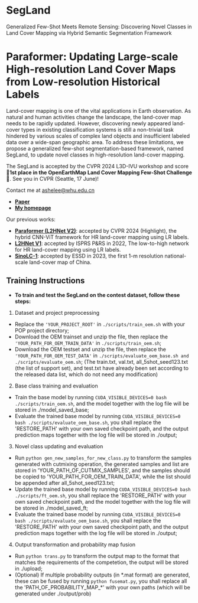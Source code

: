# SegLand
Generalized Few-Shot Meets Remote Sensing: Discovering Novel Classes in Land Cover Mapping via Hybrid Semantic Segmentation Framework
# Paraformer: Updating Large-scale High-resolution Land Cover Maps from Low-resolution Historical Labels
Land-cover mapping is one of the vital applications in Earth observation. As natural and human activities change the landscape, the land-cover map needs to be rapidly updated. However, discovering newly appeared land-cover types in existing classification systems is still a non-trivial task hindered by various scales of complex land objects and insufficient labeled data over a wide-span geographic area. To address these limitations, we propose a generalized few-shot segmentation-based framework, named SegLand, to update novel classes in high-resolution land-cover mapping. 

The SegLand is accepted by the CVPR 2024 L3D-IVU workshop and score **:rocket:1st place in the OpenEarthMap Land Cover Mapping Few-Shot Challenge:rocket:**. See you in CVPR (Seattle, 17 June)!

Contact me at ashelee@whu.edu.cn
* [**Paper**](https://arxiv.org/abs/2403.02746)
* [**My homepage**](https://lizhuohong.github.io/lzh/)
  
Our previous works:
* [**Paraformer (L2HNet V2)**](https://arxiv.org/abs/2403.02746): accepted by CVPR 2024 (Highlight), the hybrid CNN-ViT framework for HR land-cover mapping using LR labels.
* [**L2HNet V1**](https://www.sciencedirect.com/science/article/abs/pii/S0924271622002180): accepted by ISPRS P&RS in 2022, The low-to-high network for HR land-cover mapping using LR labels.
* [**SinoLC-1**](https://essd.copernicus.org/articles/15/4749/2023/): accepted by ESSD in 2023, the first 1-m resolution national-scale land-cover map of China.

## Training Instructions

* **To train and test the SegLand on the contest dataset, follow these steps:**
1. Dataset and project preprocessing
*  Replace the `'YOUR_PROJECT_ROOT'` in `./scripts/train_oem.sh` with your POP project directory;
*  Download the OEM trainset and unzip the file, then replace the `'YOUR_PATH_FOR_OEM_TRAIN_DATA'` in `./scripts/train_oem.sh`;
*  Download the OEM testset and unzip the file, then replace the `'YOUR_PATH_FOR_OEM_TEST_DATA'` in `./scripts/evaluate_oem_base.sh and ./scripts/evaluate_oem.sh`;
(The train.txt, val.txt, all_5shot_seed123.txt (the list of support set), and test.txt have already been set according to the released data list, which do not need any modification)

2. Base class training and evaluation
*  Train the base model by running `CUDA_VISIBLE_DEVICES=0 bash ./scripts/train_oem.sh`, and the model together with the log file will be stored in ./model_saved_base;
*  Evaluate the trained base model by running `CUDA_VISIBLE_DEVICES=0 bash ./scripts/evaluate_oem_base.sh`, you shall replace the 'RESTORE_PATH' with your own saved checkpoint path, and the output prediction maps together with the log file will be stored in ./output;

3. Novel class updating and evaluation
*  Run `python gen_new_samples_for_new_class.py` to transform the samples generated with cutmixing operation, the generated samples and list are stored in 'YOUR_PATH_OF_CUTMIX_SAMPLES', and the samples should be copied to 'YOUR_PATH_FOR_OEM_TRAIN_DATA', while the list should be appended after all_5shot_seed123.txt;
*  Update the trained base model by running `CUDA_VISIBLE_DEVICES=0 bash ./scripts/ft_oem.sh`, you shall replace the 'RESTORE_PATH' with your own saved checkpoint path, and the model together with the log file will be stored in ./model_saved_ft;
*  Evaluate the trained base model by running `CUDA_VISIBLE_DEVICES=0 bash ./scripts/evaluate_oem_base.sh`, you shall replace the 'RESTORE_PATH' with your own saved checkpoint path, and the output prediction maps together with the log file will be stored in ./output;

4. Output transformation and probability map fusion
*  Run `python trans.py` to transform the output map to the format that matches the requirements of the competetion, the output will be stored in ./upload;
* (Optional) If multiple probability outputs (in *.mat format) are generated, these can be fused by running `python fusemat.py`, you shall replace all the 'PATH_OF_PROBABILITY_MAP_\*' with your own paths (which will be generated under ./output/prob)
